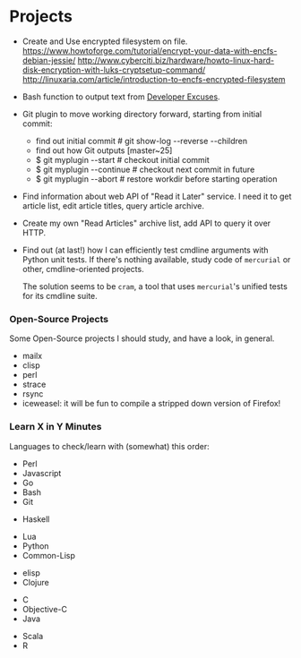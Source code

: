 Projects
========

 - Create and Use encrypted filesystem on file.
   https://www.howtoforge.com/tutorial/encrypt-your-data-with-encfs-debian-jessie/
   http://www.cyberciti.biz/hardware/howto-linux-hard-disk-encryption-with-luks-cryptsetup-command/
   http://linuxaria.com/article/introduction-to-encfs-encrypted-filesystem


 - Bash function to output text from [Developer Excuses](http://developerexcuses.com).

 - Git plugin to move working directory forward, starting from initial commit:
   * find out initial commit			# git show-log --reverse --children
   * find out how Git outputs [master~25]
   * $ git myplugin --start	# checkout initial commit
   * $ git myplugin --continue	# checkout next commit in future
   * $ git myplugin --abort	# restore workdir before starting operation

 - Find information about web API of "Read it Later" service.
   I need it to get article list, edit article titles, query article archive.

 - Create my own "Read Articles" archive list, add API to query it over HTTP.

 * Find out (at last!) how I can efficiently test cmdline arguments with Python unit tests.
   If there's nothing available, study code of `mercurial` or other, cmdline-oriented projects.

   The solution seems to be `cram`, a tool that uses `mercurial`'s unified tests for its
   cmdline suite.

### Open-Source Projects

Some Open-Source projects I should study, and have a look, in general.

 - mailx
 - clisp
 - perl
 - strace
 - rsync
 - iceweasel:  it will be fun to compile a stripped down version of Firefox!

### Learn X in Y Minutes

Languages to check/learn with (somewhat) this order:
 * Perl
 * Javascript
 * Go
 * Bash
 * Git
 - Haskell
 * Lua
 * Python
 * Common-Lisp
 - elisp
 - Clojure
 * C
 * Objective-C
 * Java
 - Scala
 - R

